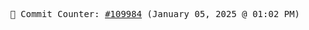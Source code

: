 <p align="center">
    <samp>
        📮 Commit Counter: <a href="https://github.com/Javascript-void0/Javascript-void0/commits/main">#109984</a> (January 05, 2025 @ 01:02 PM)
    </samp>
</p>